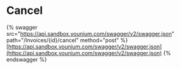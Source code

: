 # Cancel

{% swagger src="https://api.sandbox.younium.com/swagger/v2/swagger.json" path="/Invoices/{id}/cancel" method="post" %}
[https://api.sandbox.younium.com/swagger/v2/swagger.json](https://api.sandbox.younium.com/swagger/v2/swagger.json)
{% endswagger %}
